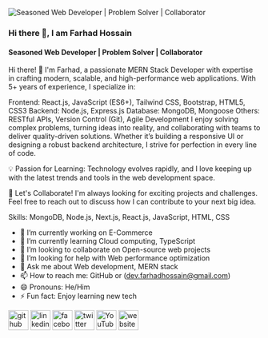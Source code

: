 
![Seasoned Web Developer | Problem Solver | Collaborator](https://scontent.fdac27-2.fna.fbcdn.net/v/t39.30808-6/455738886_352882921224033_4546126153400622289_n.png?_nc_cat=100&ccb=1-7&_nc_sid=cc71e4&_nc_eui2=AeFPHQmZaVZeTfftRLKqB5zPN_8l0JrsHNA3_yXQmuwc0AGxwSY1qJI_6Iep8lUW5PBuYQzU7wxLc9pafY2YXG89&_nc_ohc=3mGj2zOjBQUQ7kNvgE3dYKn&_nc_zt=23&_nc_ht=scontent.fdac27-2.fna&_nc_gid=AvopTg21y7gqwN8VJepTXXw&oh=00_AYD8yd0Dj9UAHhypWAiF41gS1VM42Ug2ri0MAbJio4KU_A&oe=6775EC43)

### Hi there 👋, I am Farhad Hossain
#### Seasoned Web Developer | Problem Solver | Collaborator


Hi there! 👋 I'm Farhad, a passionate MERN Stack Developer with expertise in crafting modern, scalable, and high-performance web applications. With 5+ years of experience, I specialize in:

Frontend: React.js, JavaScript (ES6+), Tailwind CSS, Bootstrap, HTML5, CSS3
Backend: Node.js, Express.js
Database: MongoDB, Mongoose
Others: RESTful APIs, Version Control (Git), Agile Development
I enjoy solving complex problems, turning ideas into reality, and collaborating with teams to deliver quality-driven solutions. Whether it’s building a responsive UI or designing a robust backend architecture, I strive for perfection in every line of code.

💡 Passion for Learning: Technology evolves rapidly, and I love keeping up with the latest trends and tools in the web development space.

🚀 Let's Collaborate! I'm always looking for exciting projects and challenges. Feel free to reach out to discuss how I can contribute to your next big idea.

Skills: MongoDB, Node.js, Next.js, React.js, JavaScript, HTML, CSS

- 🔭 I’m currently working on E-Commerce 
- 🌱 I’m currently learning Cloud computing, TypeScript 
- 👯 I’m looking to collaborate on Open-source web projects 
- 🤔 I’m looking for help with Web performance optimization 
- 💬 Ask me about Web development, MERN stack 
- 📫 How to reach me: GitHub or (dev.farhadhossain@gmail.com) 
- 😄 Pronouns: He/Him 
- ⚡ Fun fact: Enjoy learning new tech 


[<img src='https://cdn.jsdelivr.net/npm/simple-icons@3.0.1/icons/github.svg' alt='github' height='40'>](https://github.com/https://github.com/farhadhossaindev)  [<img src='https://cdn.jsdelivr.net/npm/simple-icons@3.0.1/icons/linkedin.svg' alt='linkedin' height='40'>](https://www.linkedin.com/in/https://github.com/farhadhossaindev/)  [<img src='https://cdn.jsdelivr.net/npm/simple-icons@3.0.1/icons/facebook.svg' alt='facebook' height='40'>](https://www.facebook.com/https://www.facebook.com/farhadhossaindev)  [<img src='https://cdn.jsdelivr.net/npm/simple-icons@3.0.1/icons/twitter.svg' alt='twitter' height='40'>](https://twitter.com/https://x.com/farhadhossainde)  [<img src='https://cdn.jsdelivr.net/npm/simple-icons@3.0.1/icons/youtube.svg' alt='YouTube' height='40'>](https://www.youtube.com/channel/https://www.youtube.com/@farhadhossaindev)  [<img src='https://cdn.jsdelivr.net/npm/simple-icons@3.0.1/icons/icloud.svg' alt='website' height='40'>](https://farhadhossain.me/)  

